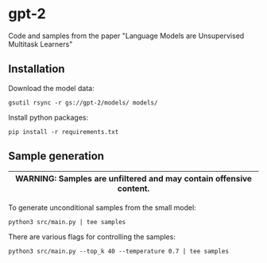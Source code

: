 # gpt-2

Code and samples from the paper "Language Models are Unsupervised Multitask Learners"

## Installation

Download the model data:
```
gsutil rsync -r gs://gpt-2/models/ models/
```

Install python packages:
```
pip install -r requirements.txt
```

## Sample generation

| WARNING: Samples are unfiltered and may contain offensive content. |
| --- |

To generate unconditional samples from the small model:
```
python3 src/main.py | tee samples
```
There are various flags for controlling the samples:
```
python3 src/main.py --top_k 40 --temperature 0.7 | tee samples
```
